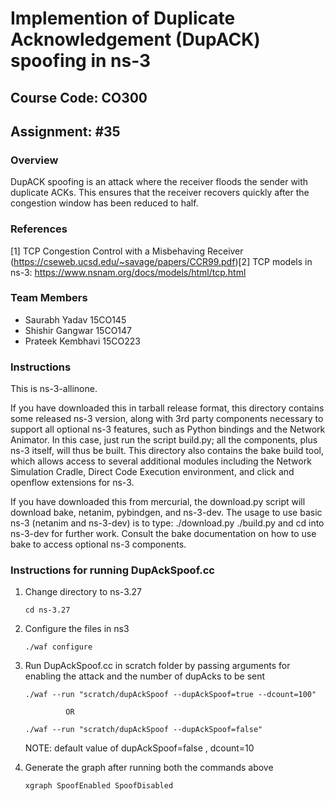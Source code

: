 # Implemention of Duplicate Acknowledgement (DupACK) spoofing in ns-3

## Course Code: CO300

## Assignment: #35

### Overview
DupACK spoofing is an attack where the receiver floods the sender with duplicate ACKs. This ensures that the receiver recovers quickly after the congestion window has been reduced ​to ​half.

### References
[1] TCP Congestion Control ​with ​a Misbehaving Receiver (https://cseweb.ucsd.edu/~savage/papers/CCR99.pdf) ​
[2] TCP models in ns-3: https://www.nsnam.org/docs/models/html/tcp.html

### Team Members
* Saurabh Yadav 15CO145
* Shishir Gangwar 15CO147
* Prateek Kembhavi 15CO223

### Instructions
This is ns-3-allinone.

If you have downloaded this in tarball release format, this directory contains some released ns-3 version, along with 3rd party components necessary to support all optional ns-3 features, such as Python bindings and the Network Animator.  In this case, just run the script build.py; all the components, plus ns-3 itself, will thus be built.  This directory also contains the bake build tool, which allows access to several additional modules including the Network Simulation Cradle, Direct Code Execution environment, and click and openflow extensions for ns-3.

If you have downloaded this from mercurial, the download.py script will download bake, netanim, pybindgen, and ns-3-dev.  The usage to use basic ns-3 (netanim and ns-3-dev) is to type:
./download.py
./build.py
and cd into ns-3-dev for further work.  Consult the bake documentation on how to use bake to access optional ns-3 components.

### Instructions for running DupAckSpoof.cc

1. Change directory to ns-3.27

   	`cd ns-3.27`

2. Configure the files in ns3

   	`./waf configure`

3. Run DupAckSpoof.cc in scratch folder by passing arguments for enabling the attack 
   and the number of dupAcks to be sent
   
   	`./waf --run "scratch/dupAckSpoof --dupAckSpoof=true --dcount=100"` 
	
				OR
				
   	`./waf --run "scratch/dupAckSpoof --dupAckSpoof=false"`
   
   NOTE: default value of dupAckSpoof=false , dcount=10 

4. Generate the graph after running both the commands above
   
	`xgraph SpoofEnabled SpoofDisabled`
